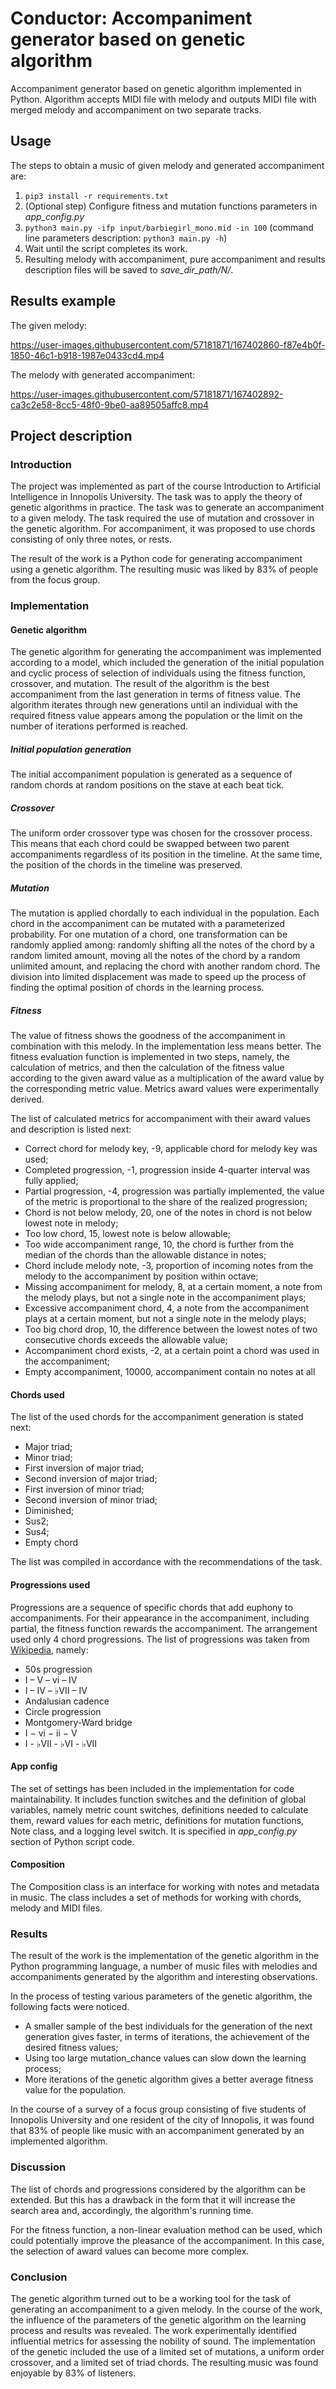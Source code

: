 # Conductor: Accompaniment generator based on genetic algorithm
Accompaniment generator based on genetic algorithm implemented in Python. Algorithm accepts MIDI file with melody and
outputs MIDI file with merged melody and accompaniment on two separate tracks.

## Usage

The steps to obtain a music of given melody and generated accompaniment are:

1. `pip3 install -r requirements.txt`
2. (Optional step) Configure fitness and mutation functions parameters in *app_config.py* 
3. `python3 main.py -ifp input/barbiegirl_mono.mid -in 100` (command line parameters description: 
`python3 main.py -h`)
4. Wait until the script completes its work.
5. Resulting melody with accompaniment, pure accompaniment and results description files will be saved to 
*save_dir_path/N/*.

## Results example

The given melody:

https://user-images.githubusercontent.com/57181871/167402860-f87e4b0f-1850-46c1-b918-1987e0433cd4.mp4

The melody with generated accompaniment:

https://user-images.githubusercontent.com/57181871/167402892-ca3c2e58-8cc5-48f0-9be0-aa89505affc8.mp4

## Project description

### Introduction

The project was implemented as part of the course Introduction to Artificial Intelligence in Innopolis University. 
The task was to apply the theory of genetic algorithms in practice. The task was to generate an accompaniment to a 
given melody. The task required the use of mutation and crossover in the genetic algorithm. For accompaniment, it 
was proposed to use chords consisting of only three notes, or rests.

The result of the work is a Python code for generating accompaniment using a genetic algorithm. The resulting music was 
liked by 83% of people from the focus group.

### Implementation

#### Genetic algorithm

The genetic algorithm for generating the accompaniment was implemented according to a model, which included the 
generation of the initial population and cyclic process of selection of individuals using the fitness function, 
crossover, and mutation. The result of the algorithm is the best accompaniment from the last generation in terms of 
fitness value. The algorithm iterates through new generations until an individual with the required fitness value 
appears among the population or the limit on the number of iterations performed is reached.

##### Initial population generation

The initial accompaniment population is generated as a sequence of random chords at random positions on the stave at 
each beat tick.

##### Crossover

The uniform order crossover type was chosen for the crossover process. This means that each chord could be swapped 
between two parent accompaniments regardless of its position in the timeline. At the same time, the position of the 
chords in the timeline was preserved.

##### Mutation

The mutation is applied chordally to each individual in the population. Each chord in the accompaniment can be mutated 
with a parameterized probability. For one mutation of a chord, one transformation can be randomly applied among: 
randomly shifting all the notes of the chord by a random limited amount, moving all the notes of the chord by a random 
unlimited amount, and replacing the chord with another random chord. The division into limited displacement was made to 
speed up the process of finding the optimal position of chords in the learning process.

##### Fitness

The value of fitness shows the goodness of the accompaniment in combination with this melody. In the implementation 
less means better. The fitness evaluation function is implemented in two steps, namely, the calculation of metrics, 
and then the calculation of the fitness value according to the given award value as a multiplication of the award value 
by the corresponding metric value. Metrics award values were experimentally derived.

The list of calculated metrics for accompaniment with their award values and description is listed next:
- Correct chord for melody key, -9, applicable chord for melody key was used; 
- Completed progression, -1, progression inside 4-quarter interval was fully applied;
- Partial progression, -4, progression was partially implemented, the value of the metric is proportional to the share of the realized progression;
- Chord is not below melody, 20, one of the notes in chord is not below lowest note in melody;
- Too low chord, 15, lowest note is below allowable;
- Too wide accompaniment range, 10, the chord is further from the median of the chords than the allowable distance in notes;
- Chord include melody note, -3, proportion of incoming notes from the melody to the accompaniment by position within octave;
- Missing accompaniment for melody, 8, at a certain moment, a note from the melody plays, but not a single note in the accompaniment plays;
- Excessive accompaniment chord, 4, a note from the accompaniment plays at a certain moment, but not a single note in the melody plays;
- Too big chord drop, 10, the difference between the lowest notes of two consecutive chords exceeds the allowable value;
- Accompaniment chord exists, -2, at a certain point a chord was used in the accompaniment;
- Empty accompaniment, 10000, accompaniment contain no notes at all

#### Chords used

The list of the used chords for the accompaniment generation is stated next:
- Major triad;
- Minor triad;
- First inversion of major triad;
- Second inversion of major triad;
- First inversion of minor triad;
- Second inversion of minor triad;
- Diminished;
- Sus2;
- Sus4;
- Empty chord

The list was compiled in accordance with the recommendations of the task.

#### Progressions used

Progressions are a sequence of specific chords that add euphony to accompaniments. For their appearance in the 
accompaniment, including partial, the fitness function rewards the accompaniment. The arrangement used only 4 chord 
progressions. The list of progressions was taken from 
[Wikipedia](https://en.wikipedia.org/wiki/List_of_chord_progressions), namely:
- 50s progression
- I – V – vi – IV
- I – IV – ♭VII – IV
- Andalusian cadence
- Circle progression
- Montgomery-Ward bridge
- I − vi − ii − V
- I - ♭VII - ♭VI - ♭VII

#### App config

The set of settings has been included in the implementation for code maintainability. It includes function switches and 
the definition of global variables, namely metric count switches, definitions needed to calculate them, reward values 
for each metric, definitions for mutation functions, Note class, and a logging level switch. It is specified in 
*app_config.py* section of Python script code.

#### Composition 

The Composition class is an interface for working with notes and metadata in music. The class includes a set of methods 
for working with chords, melody and MIDI files.

### Results

The result of the work is the implementation of the genetic algorithm in the Python programming language, a number of 
music files with melodies and accompaniments generated by the algorithm and interesting observations. 

In the process of testing various parameters of the genetic algorithm, the following facts were noticed. 
- A smaller sample of the best individuals for the generation of the next generation gives faster, in terms of 
iterations, the achievement of the desired fitness values; 
- Using too large mutation_chance values can slow down the learning process;
- More iterations of the genetic algorithm gives a better average fitness value for the population.

In the course of a survey of a focus group consisting of five students of Innopolis University and one resident of the 
city of Innopolis, it was found that 83% of people like music with an accompaniment generated by an implemented 
algorithm.

### Discussion

The list of chords and progressions considered by the algorithm can be extended. But this has a drawback in the form 
that it will increase the search area and, accordingly, the algorithm's running time.

For the fitness function, a non-linear evaluation method can be used, which could potentially improve the pleasance of 
the accompaniment. In this case, the selection of award values can become more complex.

### Conclusion
The genetic algorithm turned out to be a working tool for the task of generating an accompaniment to a given melody. In 
the course of the work, the influence of the parameters of the genetic algorithm on the learning process and results 
was revealed. The work experimentally identified influential metrics for assessing the nobility of sound. The 
implementation of the genetic included the use of a limited set of mutations, a uniform order crossover, and a limited 
set of triad chords. The resulting music was found enjoyable by 83% of listeners.

